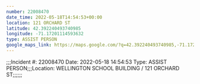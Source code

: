 ```yaml
---
number: 22008470
date_time: 2022-05-18T14:54:53+00:00
location: 121 ORCHARD ST
latitude: 42.392240493740985
longitude: -71.17201114593632
type: ASSIST PERSON
google_maps_link: https://maps.google.com/?q=42.392240493740985,-71.17201114593632
---
```


;;;Incident #: 22008470  Date: 2022-05-18 14:54:53   Type: ASSIST PERSON;;;Location: WELLINGTON SCHOOL BUILDING / 121 ORCHARD ST;;;;;;
